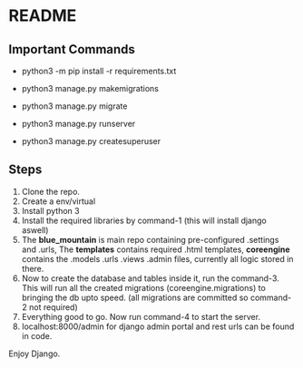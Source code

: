 # README

## Important Commands

* python3 -m pip install -r requirements.txt

* python3 manage.py makemigrations
* python3 manage.py migrate

* python3 manage.py runserver

* python3 manage.py createsuperuser

## Steps

1. Clone the repo.
2. Create a env/virtual
3. Install python 3
4. Install the required libraries by command-1 (this will install django aswell)
5. The **blue_mountain** is main repo containing pre-configured .settings and .urls, The **templates** contains required .html templates, **coreengine** contains the .models .urls .views .admin files, currently all logic stored in there.
6. Now to create the database and tables inside it, run the command-3. This will run all the created migrations (coreengine.migrations) to bringing the db upto speed. (all migrations are committed so command-2 not required)
7. Everything good to go. Now run command-4 to start the server.
8. localhost:8000/admin for django admin portal and rest urls can be found in code.


Enjoy Django.
